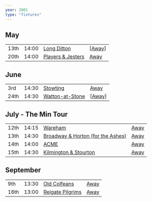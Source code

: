 ```yaml
---
year: 2001
type: "fixtures"
---
```


## May

|  |  |  |  |
|:---|:---|:---|:---|
| 13th | 14:00 | [Long Ditton](/2001/long-ditton) | [[Away](https://goo.gl/maps/A4BHsuEmnSUUEVsf8)] |
| 20th | 14:00 | [Players & Jesters](/2001/players-and-jesters) | [Away](https://goo.gl/maps/vTALszCu1HSJjVXI8) |

## June

|  |  |  |  |
|:---|:---|:---|:---|
| 3rd | 14:30 | [Stowting](/2001/stowting) | [Away](https://goo.gl/maps/A5HTfBKbD44fwSDq7) |
| 24th | 14:30 | [Watton-at-Stone](/2001/watton-at-stone) | [[Away](https://goo.gl/maps/JPBQawMsjLgYtVHk9)] |

## July - The Min Tour

|  |  |  |  |
|:---|:---|:---|:---|
| 12th | 14:15 | [Wareham](/2001/wareham) | [Away](https://goo.gl/maps/NCMSJcACC3XVjnR27) |
| 13th | 14:30 | [Broadway & Horton (for the Ashes)](/2001/broadway-and-horton) | [Away](https://goo.gl/maps/orv3RETHUX95dBWv7) |
| 14th | 14:00 | [ACME](/2001/acme) | [Away](https://goo.gl/maps/2Zj7maXqRmipogRA6) |
| 15th | 14:30 | [Kilmington & Stourton](/2001/kilmington-and-stourton) | [Away](https://goo.gl/maps/2Zj7maXqRmipogRA6) |

## September

|  |  |  |  |
|:---|:---|:---|:---|
| 9th | 13:30 | [Old Colfeans](/2001/old-colfeans) | [Away](https://goo.gl/maps/vhwZEdPcYg4q3f3P8) |
| 16th | 13:00 | [Reigate Pilgrims](/2001/reigate-pilgrims) | [Away](https://goo.gl/maps/z54KDhWLtQreY6xy9) |